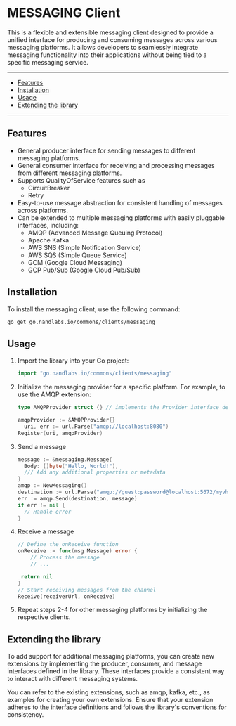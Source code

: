# MESSAGING Client

This is a flexible and extensible messaging client designed to provide a unified interface for producing and consuming messages across various messaging platforms. It allows developers to seamlessly integrate messaging functionality into their applications without being tied to a specific messaging service.

---
- [Features](#features)
- [Installation](#installation)
- [Usage](#usage)
- [Extending the library](#extending-the-library)
---

## Features
* General producer interface for sending messages to different messaging platforms.
* General consumer interface for receiving and processing messages from different messaging platforms.
* Supports QualityOfService features such as
  * CircuitBreaker
  * Retry
* Easy-to-use message abstraction for consistent handling of messages across platforms.
* Can be extended to multiple messaging platforms with easily pluggable interfaces, including:
  * AMQP (Advanced Message Queuing Protocol)
  * Apache Kafka
  * AWS SNS (Simple Notification Service)
  * AWS SQS (Simple Queue Service)
  * GCM (Google Cloud Messaging)
  * GCP Pub/Sub (Google Cloud Pub/Sub)

## Installation
To install the messaging client, use the following command:
```bash
go get go.nandlabs.io/commons/clients/messaging
```

## Usage
1. Import the library into your Go project:
    ```go
    import "go.nandlabs.io/commons/clients/messaging"
    ```
2. Initialize the messaging provider for a specific platform. For example, to use the AMQP extension:
    ```go
    type AMQPProvider struct {} // implements the Provider interface defined under the library
    
    amqpProvider := &AMQPProvider{}
	  uri, err := url.Parse("amqp://localhost:8080")
    Register(uri, amqpProvider)
    ```
3. Send a message
   ```go
   message := &messaging.Message{
     Body: []byte("Hello, World!"), 
	 /// Add any additional properties or metadata
   }
   amqp := NewMessaging()
   destination := url.Parse("amqp://guest:password@localhost:5672/myvhost")
   err := amqp.Send(destination, message)
   if err != nil {
     // Handle error
   }
   ```
4. Receive a message
   ```go
   // Define the onReceive function
   onReceive := func(msg Message) error {
       // Process the message
       // ...

    return nil
   }
   // Start receiving messages from the channel
   Receive(receiverUrl, onReceive)
   ```
5. Repeat steps 2-4 for other messaging platforms by initializing the respective clients.

## Extending the library
To add support for additional messaging platforms, you can create new extensions by implementing the producer, consumer, and message interfaces defined in the library. These interfaces provide a consistent way to interact with different messaging systems.

You can refer to the existing extensions, such as amqp, kafka, etc., as examples for creating your own extensions. Ensure that your extension adheres to the interface definitions and follows the library's conventions for consistency.
